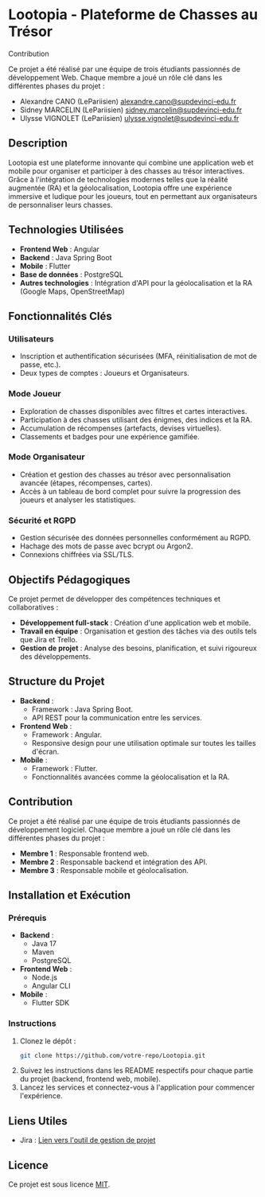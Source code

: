 # Lootopia - Plateforme de Chasses au Trésor

Contribution

Ce projet a été réalisé par une équipe de trois étudiants passionnés de développement Web. Chaque membre a joué un rôle clé dans les différentes phases du projet :

- Alexandre CANO (LePariisien) <alexandre.cano@supdevinci-edu.fr>
- Sidney MARCELIN (LePariisien) <sidney.marcelin@supdevinci-edu.fr>
- Ulysse VIGNOLET (LePariisien) <ulysse.vignolet@supdevinci-edu.fr>

## Description
Lootopia est une plateforme innovante qui combine une application web et mobile pour organiser et participer à des chasses au trésor interactives. Grâce à l'intégration de technologies modernes telles que la réalité augmentée (RA) et la géolocalisation, Lootopia offre une expérience immersive et ludique pour les joueurs, tout en permettant aux organisateurs de personnaliser leurs chasses.

## Technologies Utilisées
- **Frontend Web** : Angular
- **Backend** : Java Spring Boot
- **Mobile** : Flutter
- **Base de données** : PostgreSQL
- **Autres technologies** : Intégration d'API pour la géolocalisation et la RA (Google Maps, OpenStreetMap)

## Fonctionnalités Clés
### Utilisateurs
- Inscription et authentification sécurisées (MFA, réinitialisation de mot de passe, etc.).
- Deux types de comptes : Joueurs et Organisateurs.

### Mode Joueur
- Exploration de chasses disponibles avec filtres et cartes interactives.
- Participation à des chasses utilisant des énigmes, des indices et la RA.
- Accumulation de récompenses (artefacts, devises virtuelles).
- Classements et badges pour une expérience gamifiée.

### Mode Organisateur
- Création et gestion des chasses au trésor avec personnalisation avancée (étapes, récompenses, cartes).
- Accès à un tableau de bord complet pour suivre la progression des joueurs et analyser les statistiques.

### Sécurité et RGPD
- Gestion sécurisée des données personnelles conformément au RGPD.
- Hachage des mots de passe avec bcrypt ou Argon2.
- Connexions chiffrées via SSL/TLS.

## Objectifs Pédagogiques
Ce projet permet de développer des compétences techniques et collaboratives :
- **Développement full-stack** : Création d'une application web et mobile.
- **Travail en équipe** : Organisation et gestion des tâches via des outils tels que Jira et Trello.
- **Gestion de projet** : Analyse des besoins, planification, et suivi rigoureux des développements.

## Structure du Projet
- **Backend** :
  - Framework : Java Spring Boot.
  - API REST pour la communication entre les services.
- **Frontend Web** :
  - Framework : Angular.
  - Responsive design pour une utilisation optimale sur toutes les tailles d'écran.
- **Mobile** :
  - Framework : Flutter.
  - Fonctionnalités avancées comme la géolocalisation et la RA.

## Contribution
Ce projet a été réalisé par une équipe de trois étudiants passionnés de développement logiciel. Chaque membre a joué un rôle clé dans les différentes phases du projet :
- **Membre 1** : Responsable frontend web.
- **Membre 2** : Responsable backend et intégration des API.
- **Membre 3** : Responsable mobile et géolocalisation.

## Installation et Exécution
### Prérequis
- **Backend** :
  - Java 17
  - Maven
  - PostgreSQL
- **Frontend Web** :
  - Node.js
  - Angular CLI
- **Mobile** :
  - Flutter SDK

### Instructions
1. Clonez le dépôt :
   ```bash
   git clone https://github.com/votre-repo/Lootopia.git
   ```
2. Suivez les instructions dans les README respectifs pour chaque partie du projet (backend, frontend web, mobile).
3. Lancez les services et connectez-vous à l'application pour commencer l'expérience.

## Liens Utiles
- Jira : [Lien vers l'outil de gestion de projet](#)

## Licence
Ce projet est sous licence [MIT](LICENSE).

